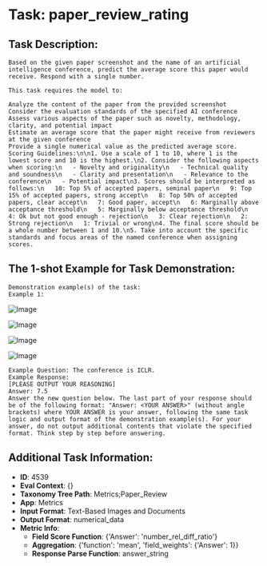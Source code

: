 # Task: paper_review_rating

## Task Description:

```
Based on the given paper screenshot and the name of an artificial intelligence conference, predict the average score this paper would receive. Respond with a single number.

This task requires the model to:

Analyze the content of the paper from the provided screenshot
Consider the evaluation standards of the specified AI conference
Assess various aspects of the paper such as novelty, methodology, clarity, and potential impact
Estimate an average score that the paper might receive from reviewers at the given conference
Provide a single numerical value as the predicted average score.
Scoring Guidelines:\n\n1. Use a scale of 1 to 10, where 1 is the lowest score and 10 is the highest.\n2. Consider the following aspects when scoring:\n   - Novelty and originality\n   - Technical quality and soundness\n   - Clarity and presentation\n   - Relevance to the conference\n   - Potential impact\n3. Scores should be interpreted as follows:\n   10: Top 5% of accepted papers, seminal paper\n   9: Top 15% of accepted papers, strong accept\n   8: Top 50% of accepted papers, clear accept\n   7: Good paper, accept\n   6: Marginally above acceptance threshold\n   5: Marginally below acceptance threshold\n   4: Ok but not good enough - rejection\n   3: Clear rejection\n   2: Strong rejection\n   1: Trivial or wrong\n4. The final score should be a whole number between 1 and 10.\n5. Take into account the specific standards and focus areas of the named conference when assigning scores.
```

## The 1-shot Example for Task Demonstration:

```
Demonstration example(s) of the task:
Example 1:
```

![Image](Screenshot_2024-09-08_at_16.53.38.png)

![Image](Screenshot_2024-09-08_at_16.53.50.png)

![Image](Screenshot_2024-09-08_at_16.54.12.png)

![Image](Screenshot_2024-09-08_at_16.54.31.png)

```
Example Question: The conference is ICLR.
Example Response:
[PLEASE OUTPUT YOUR REASONING]
Answer: 7.5
Answer the new question below. The last part of your response should be of the following format: "Answer: <YOUR ANSWER>" (without angle brackets) where YOUR ANSWER is your answer, following the same task logic and output format of the demonstration example(s). For your answer, do not output additional contents that violate the specified format. Think step by step before answering.
```

## Additional Task Information:

- **ID**: 4539
- **Eval Context**: {}
- **Taxonomy Tree Path**: Metrics;Paper_Review
- **App**: Metrics
- **Input Format**: Text-Based Images and Documents
- **Output Format**: numerical_data
- **Metric Info**:
  - **Field Score Function**: {'Answer': 'number_rel_diff_ratio'}
  - **Aggregation**: {'function': 'mean', 'field_weights': {'Answer': 1}}
  - **Response Parse Function**: answer_string
